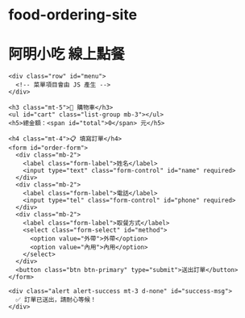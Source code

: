 # food-ordering-site
<!DOCTYPE html>
<html lang="zh-Hant">
<head>
  <meta charset="UTF-8">
  <meta name="viewport" content="width=device-width, initial-scale=1">
  <title>阿明小吃線上點餐</title>
  <link rel="stylesheet" href="https://cdn.jsdelivr.net/npm/bootstrap@5.3.2/dist/css/bootstrap.min.css">
  <style>
    .menu-item img {
      width: 100%;
      height: 180px;
      object-fit: cover;
    }
  </style>
</head>
<body class="bg-light">
  <div class="container py-4">
    <h1 class="text-center mb-4">阿明小吃 線上點餐</h1>
    
    <div class="row" id="menu">
      <!-- 菜單項目會由 JS 產生 -->
    </div>

    <h3 class="mt-5">🛒 購物車</h3>
    <ul id="cart" class="list-group mb-3"></ul>
    <h5>總金額：<span id="total">0</span> 元</h5>

    <h4 class="mt-4">📋 填寫訂單</h4>
    <form id="order-form">
      <div class="mb-2">
        <label class="form-label">姓名</label>
        <input type="text" class="form-control" id="name" required>
      </div>
      <div class="mb-2">
        <label class="form-label">電話</label>
        <input type="tel" class="form-control" id="phone" required>
      </div>
      <div class="mb-2">
        <label class="form-label">取餐方式</label>
        <select class="form-select" id="method">
          <option value="外帶">外帶</option>
          <option value="內用">內用</option>
        </select>
      </div>
      <button class="btn btn-primary" type="submit">送出訂單</button>
    </form>

    <div class="alert alert-success mt-3 d-none" id="success-msg">
      ✅ 訂單已送出，請耐心等候！
    </div>
  </div>

  <script>
    const menu = [
      { name: "雞皮", price: 40, img: "https://i.imgur.com/3aXhX6e.jpg" },
      { name: "鴨頭", price: 50, img: "https://i.imgur.com/fTjO4Ol.jpg" },
      { name: "樓梯", price: 35, img: "https://i.imgur.com/HJg7TmT.jpg" },
    ];

    const menuContainer = document.getElementById("menu");
    const cart = [];
    
    function updateCart() {
      const cartList = document.getElementById("cart");
      const total = document.getElementById("total");
      cartList.innerHTML = "";
      let sum = 0;

      cart.forEach((item, idx) => {
        sum += item.price;
        const li = document.createElement("li");
        li.className = "list-group-item d-flex justify-content-between";
        li.innerHTML = `${item.name} - ${item.price}元
          <button class="btn btn-sm btn-danger" onclick="removeFromCart(${idx})">移除</button>`;
        cartList.appendChild(li);
      });
      total.textContent = sum;
    }

    function addToCart(item) {
      cart.push(item);
      updateCart();
    }

    function removeFromCart(index) {
      cart.splice(index, 1);
      updateCart();
    }

    menu.forEach(item => {
      const col = document.createElement("div");
      col.className = "col-md-4 mb-4";
      col.innerHTML = `
        <div class="card menu-item">
          <img src="${item.img}" class="card-img-top" alt="${item.name}">
          <div class="card-body">
            <h5 class="card-title">${item.name}</h5>
            <p class="card-text">${item.price} 元</p>
            <button class="btn btn-success" onclick='addToCart(${JSON.stringify(item)})'>加入購物車</button>
          </div>
        </div>
      `;
      menuContainer.appendChild(col);
    });

    document.getElementById("order-form").addEventListener("submit", function(e) {
      e.preventDefault();
      if (cart.length === 0) return alert("請先選擇餐點！");
      document.getElementById("success-msg").classList.remove("d-none");
      // 這裡可以改為發送到 Google 表單、LINE Notify、Email API 等
      console.log("訂單資訊", {
        name: document.getElementById("name").value,
        phone: document.getElementById("phone").value,
        method: document.getElementById("method").value,
        items: cart
      });
    });
  </script>
</body>
</html>
